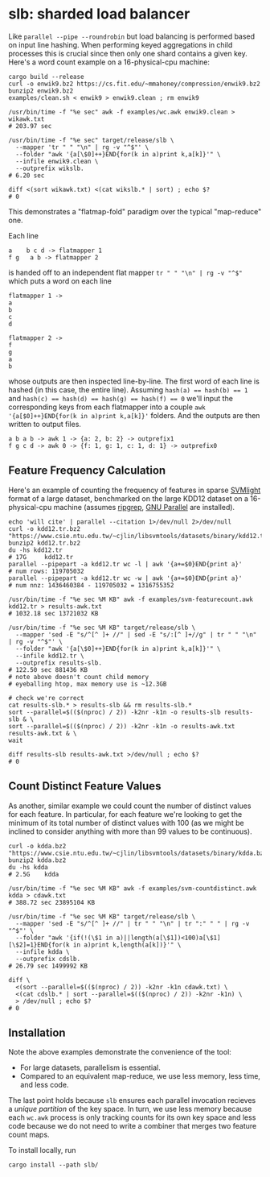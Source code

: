 # slb: sharded load balancer

Like `parallel --pipe --roundrobin` but load balancing is performed based on input line hashing. When performing keyed aggregations in child processes this is crucial since then only one shard contains a given key. Here's a word count example on a 16-physical-cpu machine:

```
cargo build --release
curl -o enwik9.bz2 https://cs.fit.edu/~mmahoney/compression/enwik9.bz2
bunzip2 enwik9.bz2
examples/clean.sh < enwik9 > enwik9.clean ; rm enwik9

/usr/bin/time -f "%e sec" awk -f examples/wc.awk enwik9.clean > wikawk.txt
# 203.97 sec

/usr/bin/time -f "%e sec" target/release/slb \
  --mapper 'tr " " "\n" | rg -v "^$"' \
  --folder "awk '{a[\$0]++}END{for(k in a)print k,a[k]}'" \
  --infile enwik9.clean \
  --outprefix wikslb.
# 6.20 sec

diff <(sort wikawk.txt) <(cat wikslb.* | sort) ; echo $?
# 0
```

This demonstrates a "flatmap-fold" paradigm over the typical "map-reduce" one.

Each line

```
a    b c d -> flatmapper 1
f g   a b -> flatmapper 2
```

is handed off to an independent flat mapper `tr " " "\n" | rg -v "^$"` which puts a word on each line

```
flatmapper 1 ->
a
b
c
d

flatmapper 2 ->
f
g
a
b
```

whose outputs are then inspected line-by-line. The first word of each line is hashed (in this case, the entire line). Assuming `hash(a) == hash(b) == 1` and `hash(c) == hash(d) == hash(g) == hash(f) == 0` we'll input the corresponding keys from each flatmapper into a couple `awk '{a[$0]++}END{for(k in a)print k,a[k]}'` folders. And the outputs are then written to output files.

```
a b a b -> awk 1 -> {a: 2, b: 2} -> outprefix1
f g c d -> awk 0 -> {f: 1, g: 1, c: 1, d: 1} -> outprefix0
```

## Feature Frequency Calculation

Here's an example of counting the frequency of features in sparse [SVMlight](https://www.cs.cornell.edu/people/tj/svm_light/) format of a large dataset, benchmarked on the large KDD12 dataset on a 16-physical-cpu machine (assumes [ripgrep](https://github.com/BurntSushi/ripgrep), [GNU Parallel](https://www.gnu.org/software/parallel/) are installed).

```
echo 'will cite' | parallel --citation 1>/dev/null 2>/dev/null
curl -o kdd12.tr.bz2 "https://www.csie.ntu.edu.tw/~cjlin/libsvmtools/datasets/binary/kdd12.tr.bz2"
bunzip2 kdd12.tr.bz2
du -hs kdd12.tr 
# 17G     kdd12.tr
parallel --pipepart -a kdd12.tr wc -l | awk '{a+=$0}END{print a}'
# num rows: 119705032
parallel --pipepart -a kdd12.tr wc -w | awk '{a+=$0}END{print a}'
# num nnz: 1436460384 - 119705032 = 1316755352

/usr/bin/time -f "%e sec %M KB" awk -f examples/svm-featurecount.awk kdd12.tr > results-awk.txt
# 1032.18 sec 13721032 KB

/usr/bin/time -f "%e sec %M KB" target/release/slb \
  --mapper 'sed -E "s/^[^ ]+ //" | sed -E "s/:[^ ]+//g" | tr " " "\n" | rg -v "^$"' \
  --folder "awk '{a[\$0]++}END{for(k in a)print k,a[k]}'" \
  --infile kdd12.tr \
  --outprefix results-slb.
# 122.50 sec 881436 KB
# note above doesn't count child memory
# eyeballing htop, max memory use is ~12.3GB

# check we're correct
cat results-slb.* > results-slb && rm results-slb.*
sort --parallel=$(($(nproc) / 2)) -k2nr -k1n -o results-slb results-slb & \
sort --parallel=$(($(nproc) / 2)) -k2nr -k1n -o results-awk.txt results-awk.txt & \
wait

diff results-slb results-awk.txt >/dev/null ; echo $?
# 0
```

## Count Distinct Feature Values

As another, similar example we could count the number of distinct values for each feature. In particular, for each feature we're looking to get the minimum of its total number of distinct values with 100 (as we might be inclined to consider anything with more than 99 values to be continuous).

```
curl -o kdda.bz2 "https://www.csie.ntu.edu.tw/~cjlin/libsvmtools/datasets/binary/kdda.bz2"
bunzip2 kdda.bz2
du -hs kdda
# 2.5G    kdda

/usr/bin/time -f "%e sec %M KB" awk -f examples/svm-countdistinct.awk kdda > cdawk.txt
# 388.72 sec 23895104 KB

/usr/bin/time -f "%e sec %M KB" target/release/slb \
  --mapper 'sed -E "s/^[^ ]+ //" | tr " " "\n" | tr ":" " " | rg -v "^$"' \
  --folder "awk '{if(!(\$1 in a)||length(a[\$1])<100)a[\$1][\$2]=1}END{for(k in a)print k,length(a[k])}'" \
  --infile kdda \
  --outprefix cdslb.
# 26.79 sec 1499992 KB

diff \
  <(sort --parallel=$(($(nproc) / 2)) -k2nr -k1n cdawk.txt) \
  <(cat cdslb.* | sort --parallel=$(($(nproc) / 2)) -k2nr -k1n) \
  > /dev/null ; echo $?
# 0
```

## Installation

Note the above examples demonstrate the convenience of the tool:

* For large datasets, parallelism is essential.
* Compared to an equivalent map-reduce, we use less memory, less time, and less code.

The last point holds because `slb` ensures each parallel invocation recieves a _unique partition_ of the key space. In turn, we use less memory because each `wc.awk` process is only tracking counts for its own key space and less code because we do not need to write a combiner that merges two feature count maps.

To install locally, run

```
cargo install --path slb/
```
